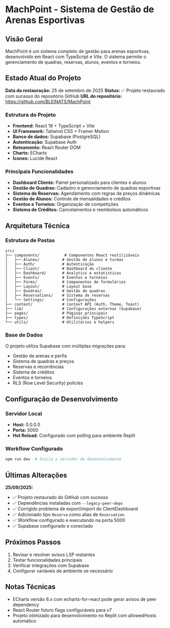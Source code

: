 # MachPoint - Sistema de Gestão de Arenas Esportivas

## Visão Geral
MachPoint é um sistema completo de gestão para arenas esportivas, desenvolvido em React com TypeScript e Vite. O sistema permite o gerenciamento de quadras, reservas, alunos, eventos e torneios.

## Estado Atual do Projeto
**Data da restauração:** 25 de setembro de 2025
**Status:** ✅ Projeto restaurado com sucesso do repositório GitHub
**URL do repositório:** https://github.com/BLEINATS/MachPoint

### Estrutura do Projeto
- **Frontend:** React 18 + TypeScript + Vite
- **UI Framework:** Tailwind CSS + Framer Motion
- **Banco de dados:** Supabase (PostgreSQL)
- **Autenticação:** Supabase Auth
- **Roteamento:** React Router DOM
- **Charts:** ECharts
- **Ícones:** Lucide React

### Principais Funcionalidades
- **Dashboard Cliente:** Painel personalizado para clientes e alunos
- **Gestão de Quadras:** Cadastro e gerenciamento de quadras esportivas
- **Sistema de Reservas:** Agendamento com regras de preços dinâmicas
- **Gestão de Alunos:** Controle de mensalidades e créditos
- **Eventos e Torneios:** Organização de competições
- **Sistema de Créditos:** Cancelamentos e reembolsos automáticos

## Arquitetura Técnica

### Estrutura de Pastas
```
src/
├── components/           # Componentes React reutilizáveis
│   ├── Alunos/          # Gestão de alunos e turmas
│   ├── Auth/            # Autenticação
│   ├── Client/          # Dashboard do cliente
│   ├── Dashboard/       # Analytics e estatísticas
│   ├── Events/          # Eventos e torneios
│   ├── Forms/           # Componentes de formulários
│   ├── Layout/          # Layout base
│   ├── Quadras/         # Gestão de quadras
│   ├── Reservations/    # Sistema de reservas
│   └── Settings/        # Configurações
├── context/             # Context API (Auth, Theme, Toast)
├── lib/                 # Configurações externas (Supabase)
├── pages/               # Páginas principais
├── types/               # Definições TypeScript
└── utils/               # Utilitários e helpers
```

### Base de Dados
O projeto utiliza Supabase com múltiplas migrações para:
- Gestão de arenas e perfis
- Sistema de quadras e preços
- Reservas e recorrências
- Sistema de créditos
- Eventos e torneios
- RLS (Row Level Security) policies

## Configuração de Desenvolvimento

### Servidor Local
- **Host:** 0.0.0.0
- **Porta:** 5000
- **Hot Reload:** Configurado com polling para ambiente Replit

### Workflow Configurado
```bash
npm run dev  # Inicia o servidor de desenvolvimento
```

## Últimas Alterações
**25/09/2025:**
- ✅ Projeto restaurado do GitHub com sucesso
- ✅ Dependências instaladas com `--legacy-peer-deps`
- ✅ Corrigido problema de export/import do ClientDashboard
- ✅ Adicionado tipo `Reserva` como alias de `Reservation`
- ✅ Workflow configurado e executando na porta 5000
- ✅ Supabase configurado e conectado

## Próximos Passos
1. Revisar e resolver avisos LSP restantes
2. Testar funcionalidades principais
3. Verificar integrações com Supabase
4. Configurar variáveis de ambiente se necessário

## Notas Técnicas
- ECharts versão 6.x com echarts-for-react pode gerar avisos de peer dependency
- React Router futuro flags configuráveis para v7
- Projeto otimizado para desenvolvimento no Replit com allowedHosts automático